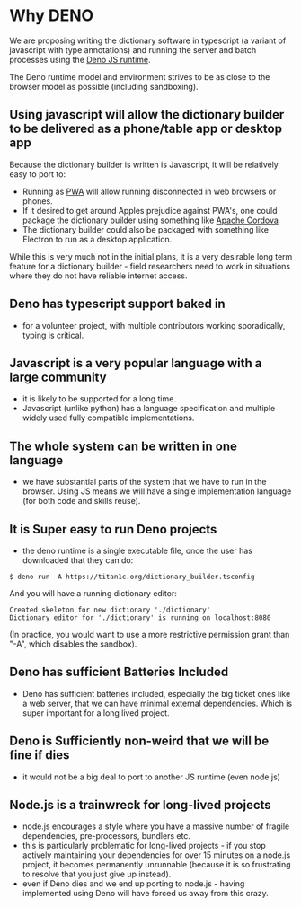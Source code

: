 # Why DENO

We are proposing writing the dictionary software in typescript (a
variant of javascript with type annotations) and running the server
and batch processes using the [Deno JS runtime](https://deno.land/).

The Deno runtime model and environment strives to be as close to the
browser model as possible (including sandboxing).

## Using javascript will allow the dictionary builder to be delivered as a phone/table app or desktop app

Because the dictionary builder is written is Javascript, it will be relatively easy to port to:

- Running as
  [PWA](https://developer.mozilla.org/en-US/docs/Web/Progressive_web_apps)
  will allow running disconnected in web browsers or phones.
- If it desired to get around Apples prejudice against PWA's, one
  could package the dictionary builder using something like [Apache
  Cordova](https://cordova.apache.org/)
- The dictionary builder could also be packaged with something like
  Electron to run as a desktop application.

While this is very much not in the initial plans, it is a very
desirable long term feature for a dictionary builder - field
researchers need to work in situations where they do not have reliable
internet access.

## Deno has typescript support baked in
- for a volunteer project, with multiple contributors working sporadically, typing is critical.

## Javascript is a very popular language with a large community
- it is likely to be supported for a long time.
- Javascript (unlike python) has a language specification and multiple
  widely used fully compatible implementations.

## The whole system can be written in one language
- we have substantial parts of the system that we have to run in the
browser.  Using JS means we will have a single implementation language
(for both code and skills reuse).

## It is Super easy to run Deno projects
- the deno runtime is a single executable file, once the user has downloaded that they can do:

```
$ deno run -A https://titan1c.org/dictionary_builder.tsconfig
```

And you will have a running dictionary editor:
```
Created skeleton for new dictionary './dictionary'
Dictionary editor for './dictionary' is running on localhost:8080
```

(In practice, you would want to use a more restrictive permission
grant than "-A", which disables the sandbox).

## Deno has sufficient Batteries Included
- Deno has sufficient batteries included, especially the big ticket ones
  like a web server, that we can have minimal external dependencies.  Which
  is super important for a long lived project.

## Deno is Sufficiently non-weird that we will be fine if dies
- it would not be a big deal to port to another JS runtime (even node.js)

## Node.js is a trainwreck for long-lived projects
- node.js encourages a style where you have a massive number of
  fragile dependencies, pre-processors, bundlers etc.
- this is particularly problematic for long-lived projects - if you stop
  actively maintaining your dependencies for over 15 minutes on a node.js
  project, it becomes permanently unrunnable (because it is so
  frustrating to resolve that you just give up instead).
- even if Deno dies and we end up porting to node.js - having implemented
  using Deno will have forced us away from this crazy.

